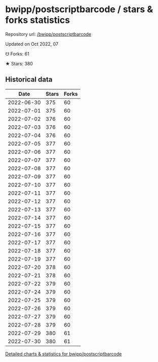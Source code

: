 # bwipp/postscriptbarcode / stars & forks statistics

Repository url: [/bwipp/postscriptbarcode](https://github.com/bwipp/postscriptbarcode)

Updated on Oct 2022, 07

☋ Forks: 61

★ Stars: 380

## Historical data
| Date | Stars | Forks |
|------|-------|-------|
| 2022-06-30 | 375 | 60 | 
| 2022-07-01 | 375 | 60 | 
| 2022-07-02 | 376 | 60 | 
| 2022-07-03 | 376 | 60 | 
| 2022-07-04 | 376 | 60 | 
| 2022-07-05 | 377 | 60 | 
| 2022-07-06 | 377 | 60 | 
| 2022-07-07 | 377 | 60 | 
| 2022-07-08 | 377 | 60 | 
| 2022-07-09 | 377 | 60 | 
| 2022-07-10 | 377 | 60 | 
| 2022-07-11 | 377 | 60 | 
| 2022-07-12 | 377 | 60 | 
| 2022-07-13 | 377 | 60 | 
| 2022-07-14 | 377 | 60 | 
| 2022-07-15 | 377 | 60 | 
| 2022-07-16 | 377 | 60 | 
| 2022-07-17 | 377 | 60 | 
| 2022-07-18 | 377 | 60 | 
| 2022-07-19 | 377 | 60 | 
| 2022-07-20 | 378 | 60 | 
| 2022-07-21 | 378 | 60 | 
| 2022-07-22 | 379 | 60 | 
| 2022-07-24 | 379 | 60 | 
| 2022-07-25 | 379 | 60 | 
| 2022-07-26 | 379 | 60 | 
| 2022-07-27 | 379 | 60 | 
| 2022-07-28 | 379 | 60 | 
| 2022-07-29 | 380 | 61 | 
| 2022-07-30 | 380 | 61 | 


[Detailed charts & statistics for bwipp/postscriptbarcode](https://reviewgithub.com/rep/bwipp/postscriptbarcode)
